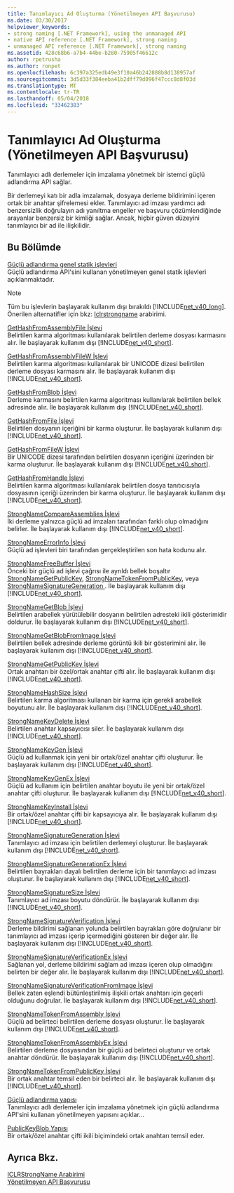 ```yaml
---
title: Tanımlayıcı Ad Oluşturma (Yönetilmeyen API Başvurusu)
ms.date: 03/30/2017
helpviewer_keywords:
- strong naming [.NET Framework], using the unmanaged API
- native API reference [.NET Framework], strong naming
- unmanaged API reference [.NET Framework], strong naming
ms.assetid: 428c68b6-a7b4-44be-b280-75905f46612c
author: rpetrusha
ms.author: ronpet
ms.openlocfilehash: 6c397a325edb49e3f10a46b242888b8d138957af
ms.sourcegitcommit: 3d5d33f384eeba41b2dff79d096f47ccc8d8f03d
ms.translationtype: MT
ms.contentlocale: tr-TR
ms.lasthandoff: 05/04/2018
ms.locfileid: "33462383"
---
```

# <a name="strong-naming-unmanaged-api-reference"></a>Tanımlayıcı Ad Oluşturma (Yönetilmeyen API Başvurusu)
Tanımlayıcı adlı derlemeler için imzalama yönetmek bir istemci güçlü adlandırma API sağlar.  
  
 Bir derlemeyi katı bir adla imzalamak, dosyaya derleme bildirimini içeren ortak bir anahtar şifrelemesi ekler. Tanımlayıcı ad imzası yardımcı adı benzersizlik doğrulayın adı yanıltma engeller ve başvuru çözümlendiğinde arayanlar benzersiz bir kimliği sağlar. Ancak, hiçbir güven düzeyini tanımlayıcı bir ad ile ilişkilidir.  
  
## <a name="in-this-section"></a>Bu Bölümde  
 [Güçlü adlandırma genel statik işlevleri](http://msdn.microsoft.com/library/efa715df-e8cc-48f2-9ec4-26586f0dc8d0)  
 Güçlü adlandırma API'sini kullanan yönetilmeyen genel statik işlevleri açıklanmaktadır.  
  
> [!NOTE]
>  Tüm bu işlevlerin başlayarak kullanım dışı bırakıldı [!INCLUDE[net_v40_long](../../../../includes/net-v40-long-md.md)]. Önerilen alternatifler için bkz: [Iclrstrongname](../../../../docs/framework/unmanaged-api/hosting/iclrstrongname-interface.md) arabirimi.  
  
 [GetHashFromAssemblyFile İşlevi](../../../../docs/framework/unmanaged-api/strong-naming/gethashfromassemblyfile-function.md)  
 Belirtilen karma algoritması kullanılarak belirtilen derleme dosyası karmasını alır. İle başlayarak kullanım dışı [!INCLUDE[net_v40_short](../../../../includes/net-v40-short-md.md)].  
  
 [GetHashFromAssemblyFileW İşlevi](../../../../docs/framework/unmanaged-api/strong-naming/gethashfromassemblyfilew-function.md)  
 Belirtilen karma algoritması kullanılarak bir UNICODE dizesi belirtilen derleme dosyası karmasını alır. İle başlayarak kullanım dışı [!INCLUDE[net_v40_short](../../../../includes/net-v40-short-md.md)].  
  
 [GetHashFromBlob İşlevi](../../../../docs/framework/unmanaged-api/strong-naming/gethashfromblob-function.md)  
 Derleme karmasını belirtilen karma algoritması kullanılarak belirtilen bellek adresinde alır. İle başlayarak kullanım dışı [!INCLUDE[net_v40_short](../../../../includes/net-v40-short-md.md)].  
  
 [GetHashFromFile İşlevi](../../../../docs/framework/unmanaged-api/strong-naming/gethashfromfile-function.md)  
 Belirtilen dosyanın içeriğini bir karma oluşturur.  İle başlayarak kullanım dışı [!INCLUDE[net_v40_short](../../../../includes/net-v40-short-md.md)].  
  
 [GetHashFromFileW İşlevi](../../../../docs/framework/unmanaged-api/strong-naming/gethashfromfilew-function.md)  
 Bir UNICODE dizesi tarafından belirtilen dosyanın içeriğini üzerinden bir karma oluşturur. İle başlayarak kullanım dışı [!INCLUDE[net_v40_short](../../../../includes/net-v40-short-md.md)].  
  
 [GetHashFromHandle İşlevi](../../../../docs/framework/unmanaged-api/strong-naming/gethashfromhandle-function.md)  
 Belirtilen karma algoritması kullanılarak belirtilen dosya tanıtıcısıyla dosyasının içeriği üzerinden bir karma oluşturur.  İle başlayarak kullanım dışı [!INCLUDE[net_v40_short](../../../../includes/net-v40-short-md.md)].  
  
 [StrongNameCompareAssemblies İşlevi](../../../../docs/framework/unmanaged-api/strong-naming/strongnamecompareassemblies-function.md)  
 İki derleme yalnızca güçlü ad imzaları tarafından farklı olup olmadığını belirler. İle başlayarak kullanım dışı [!INCLUDE[net_v40_short](../../../../includes/net-v40-short-md.md)].  
  
 [StrongNameErrorInfo İşlevi](../../../../docs/framework/unmanaged-api/strong-naming/strongnameerrorinfo-function.md)  
 Güçlü ad işlevleri biri tarafından gerçekleştirilen son hata kodunu alır.  
  
 [StrongNameFreeBuffer İşlevi](../../../../docs/framework/unmanaged-api/strong-naming/strongnamefreebuffer-function.md)  
 Önceki bir güçlü ad işlevi çağrısı ile ayrıldı bellek boşaltır [StrongNameGetPublicKey](../../../../docs/framework/unmanaged-api/strong-naming/strongnamegetpublickey-function.md), [StrongNameTokenFromPublicKey](../../../../docs/framework/unmanaged-api/strong-naming/strongnametokenfrompublickey-function.md), veya [StrongNameSignatureGeneration ](../../../../docs/framework/unmanaged-api/strong-naming/strongnamesignaturegeneration-function.md).   İle başlayarak kullanım dışı [!INCLUDE[net_v40_short](../../../../includes/net-v40-short-md.md)].  
  
 [StrongNameGetBlob İşlevi](../../../../docs/framework/unmanaged-api/strong-naming/strongnamegetblob-function.md)  
 Belirtilen arabellek yürütülebilir dosyanın belirtilen adresteki ikili gösterimidir doldurur. İle başlayarak kullanım dışı [!INCLUDE[net_v40_short](../../../../includes/net-v40-short-md.md)].  
  
 [StrongNameGetBlobFromImage İşlevi](../../../../docs/framework/unmanaged-api/strong-naming/strongnamegetblobfromimage-function.md)  
 Belirtilen bellek adresinde derleme görüntü ikili bir gösterimini alır. İle başlayarak kullanım dışı [!INCLUDE[net_v40_short](../../../../includes/net-v40-short-md.md)].  
  
 [StrongNameGetPublicKey İşlevi](../../../../docs/framework/unmanaged-api/strong-naming/strongnamegetpublickey-function.md)  
 Ortak anahtarı bir özel/ortak anahtar çifti alır. İle başlayarak kullanım dışı [!INCLUDE[net_v40_short](../../../../includes/net-v40-short-md.md)].  
  
 [StrongNameHashSize İşlevi](../../../../docs/framework/unmanaged-api/strong-naming/strongnamehashsize-function.md)  
 Belirtilen karma algoritması kullanan bir karma için gerekli arabellek boyutunu alır.  İle başlayarak kullanım dışı [!INCLUDE[net_v40_short](../../../../includes/net-v40-short-md.md)].  
  
 [StrongNameKeyDelete İşlevi](../../../../docs/framework/unmanaged-api/strong-naming/strongnamekeydelete-function.md)  
 Belirtilen anahtar kapsayıcısı siler. İle başlayarak kullanım dışı [!INCLUDE[net_v40_short](../../../../includes/net-v40-short-md.md)].  
  
 [StrongNameKeyGen İşlevi](../../../../docs/framework/unmanaged-api/strong-naming/strongnamekeygen-function.md)  
 Güçlü ad kullanmak için yeni bir ortak/özel anahtar çifti oluşturur.  İle başlayarak kullanım dışı [!INCLUDE[net_v40_short](../../../../includes/net-v40-short-md.md)].  
  
 [StrongNameKeyGenEx İşlevi](../../../../docs/framework/unmanaged-api/strong-naming/strongnamekeygenex-function.md)  
 Güçlü ad kullanım için belirtilen anahtar boyutu ile yeni bir ortak/özel anahtar çifti oluşturur. İle başlayarak kullanım dışı [!INCLUDE[net_v40_short](../../../../includes/net-v40-short-md.md)].  
  
 [StrongNameKeyInstall İşlevi](../../../../docs/framework/unmanaged-api/strong-naming/strongnamekeyinstall-function.md)  
 Bir ortak/özel anahtar çifti bir kapsayıcıya alır.  İle başlayarak kullanım dışı [!INCLUDE[net_v40_short](../../../../includes/net-v40-short-md.md)].  
  
 [StrongNameSignatureGeneration İşlevi](../../../../docs/framework/unmanaged-api/strong-naming/strongnamesignaturegeneration-function.md)  
 Tanımlayıcı ad imzası için belirtilen derlemeyi oluşturur.   İle başlayarak kullanım dışı [!INCLUDE[net_v40_short](../../../../includes/net-v40-short-md.md)].  
  
 [StrongNameSignatureGenerationEx İşlevi](../../../../docs/framework/unmanaged-api/strong-naming/strongnamesignaturegenerationex-function.md)  
 Belirtilen bayrakları dayalı belirtilen derleme için bir tanımlayıcı ad imzası oluşturur.    İle başlayarak kullanım dışı [!INCLUDE[net_v40_short](../../../../includes/net-v40-short-md.md)].  
  
 [StrongNameSignatureSize İşlevi](../../../../docs/framework/unmanaged-api/strong-naming/strongnamesignaturesize-function.md)  
 Tanımlayıcı ad imzası boyutu döndürür. İle başlayarak kullanım dışı [!INCLUDE[net_v40_short](../../../../includes/net-v40-short-md.md)].  
  
 [StrongNameSignatureVerification İşlevi](../../../../docs/framework/unmanaged-api/strong-naming/strongnamesignatureverification-function.md)  
 Derleme bildirimi sağlanan yolunda belirtilen bayrakları göre doğrulanır bir tanımlayıcı ad imzası içerip içermediğini gösteren bir değer alır. İle başlayarak kullanım dışı [!INCLUDE[net_v40_short](../../../../includes/net-v40-short-md.md)].  
  
 [StrongNameSignatureVerificationEx İşlevi](../../../../docs/framework/unmanaged-api/strong-naming/strongnamesignatureverificationex-function.md)  
 Sağlanan yol, derleme bildirimi sağlam ad imzası içeren olup olmadığını belirten bir değer alır.  İle başlayarak kullanım dışı [!INCLUDE[net_v40_short](../../../../includes/net-v40-short-md.md)].  
  
 [StrongNameSignatureVerificationFromImage İşlevi](../../../../docs/framework/unmanaged-api/strong-naming/strongnamesignatureverificationfromimage-function.md)  
 Bellek zaten eşlendi bütünleştirilmiş ilişkili ortak anahtarı için geçerli olduğunu doğrular. İle başlayarak kullanım dışı [!INCLUDE[net_v40_short](../../../../includes/net-v40-short-md.md)].  
  
 [StrongNameTokenFromAssembly İşlevi](../../../../docs/framework/unmanaged-api/strong-naming/strongnametokenfromassembly-function.md)  
 Güçlü ad belirteci belirtilen derleme dosyası oluşturur.  İle başlayarak kullanım dışı [!INCLUDE[net_v40_short](../../../../includes/net-v40-short-md.md)].  
  
 [StrongNameTokenFromAssemblyEx İşlevi](../../../../docs/framework/unmanaged-api/strong-naming/strongnametokenfromassemblyex-function.md)  
 Belirtilen derleme dosyasından bir güçlü ad belirteci oluşturur ve ortak anahtar döndürür. İle başlayarak kullanım dışı [!INCLUDE[net_v40_short](../../../../includes/net-v40-short-md.md)].  
  
 [StrongNameTokenFromPublicKey İşlevi](../../../../docs/framework/unmanaged-api/strong-naming/strongnametokenfrompublickey-function.md)  
 Bir ortak anahtar temsil eden bir belirteci alır. İle başlayarak kullanım dışı [!INCLUDE[net_v40_short](../../../../includes/net-v40-short-md.md)].  
  
 [Güçlü adlandırma yapısı](http://msdn.microsoft.com/library/4b041a2f-fd12-4b91-aacd-bc3b34a5124d)  
 Tanımlayıcı adlı derlemeler için imzalama yönetmek için güçlü adlandırma API'sini kullanan yönetilmeyen yapısını açıklar...  
  
 [PublicKeyBlob Yapısı](../../../../docs/framework/unmanaged-api/strong-naming/publickeyblob-structure.md)  
 Bir ortak/özel anahtar çifti ikili biçimindeki ortak anahtarı temsil eder.  
  
## <a name="see-also"></a>Ayrıca Bkz.  
 [ICLRStrongName Arabirimi](../../../../docs/framework/unmanaged-api/hosting/iclrstrongname-interface.md)  
 [Yönetilmeyen API Başvurusu](../../../../docs/framework/unmanaged-api/index.md)
